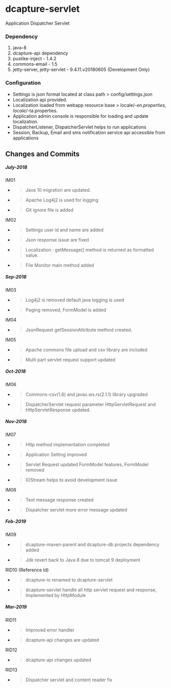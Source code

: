 # dcapture-servlet

Application Dispatcher Servlet

### Dependency

1. java-8
2. dcapture-api dependency
3. pustike-inject - 1.4.2
4. commons-email - 1.5
5. jetty-server, jetty-servlet - 9.4.11.v20180605 (Development Only)

### Configuration

- Settings is json format located at class path > config/settings.json
- Localization api provided.
- Localization loaded from webapp resource base > locale/*-en.properties, locale/*-ta.properties.
- Application admin console is responsible for loading and update localization.
- DispatcherListener, DispatcherServlet helps to run applications
- Session, Backup, Email and sms notification service api accessible from applications   

## Changes and Commits

##### July-2018

IM01

- >Java 10 migration are updated.
- >Apache Log4j2 is used for logging
- >Git ignore file is added

IM02

- >Settings user id and name are added
- >Json response issue are fixed 
- >Localization : getMessage() method is returned as formatted value. 
- >File Monitor main method added

##### Sep-2018

IM03

- >Log4j2 is removed default java logging is used
- >Paging removed, FormModel is added

IM04

- >JsonRequest getSessionAttribute method created.

IM05

- >Apache commons file upload and csv library are included
- >Multi part servlet request support updated

##### Oct-2018

IM06

- >Commons-csv(1.6) and javax.ws.rs(2.1.1) library upgraded
- >DispatcherServlet request parameter HttpServletRequest and HttpServletResponse updated.

##### Nov-2018

IM07

- >Http method implementation completed
- >Application Setting improved 
- >Servlet Request updated FormModel features, FormModel removed
- >IOStream helps to avoid development issue

IM08

- >Text message response created
- >Dispatcher servlet more error message updated

##### Feb-2019
 
IM09
 
- >dcapture-maven-parent and dcapture-db projects dependency added
- >Jdk revert back to Java 8 due to tomcat 9 deployment

RID10 (Reference Id)

- >dcapture-io renamed to dcapture-servlet
- >dcapture-servlet handle all http servlet request and response, Implemented by HttpModule

##### Mar-2019

RID11

- >Improved error handler
- >dcapture-api changes are updated

RID12

- >dcapture-api changes updated

RID13

- >Dispatcher servlet and content reader fix 

